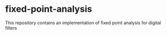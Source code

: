 # fixed-point-analysis
This repository contains an implementation of fixed point analysis for digital filters 
